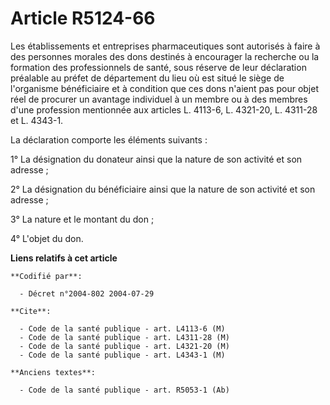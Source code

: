 # Article R5124-66

Les établissements et entreprises pharmaceutiques sont autorisés à faire à des personnes morales des dons destinés à
encourager la recherche ou la formation des professionnels de santé, sous réserve de leur déclaration préalable au préfet de
département du lieu où est situé le siège de l'organisme bénéficiaire et à condition que ces dons n'aient pas pour objet réel
de procurer un avantage individuel à un membre ou à des membres d'une profession mentionnée aux articles L. 4113-6, L.
4321-20, L. 4311-28 et L. 4343-1.

La déclaration comporte les éléments suivants :

1° La désignation du donateur ainsi que la nature de son activité et son adresse ;

2° La désignation du bénéficiaire ainsi que la nature de son activité et son adresse ;

3° La nature et le montant du don ;

4° L'objet du don.

**Liens relatifs à cet article**

	**Codifié par**:

	  - Décret n°2004-802 2004-07-29

	**Cite**:

	  - Code de la santé publique - art. L4113-6 (M)
	  - Code de la santé publique - art. L4311-28 (M)
	  - Code de la santé publique - art. L4321-20 (M)
	  - Code de la santé publique - art. L4343-1 (M)

	**Anciens textes**:

	  - Code de la santé publique - art. R5053-1 (Ab)
